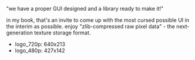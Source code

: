 "we have a proper GUI designed and a library ready to make it!"

in my book, that's an invite to come up with the most cursed possible UI in the interim as possible. enjoy "zlib-compressed raw pixel data" - the next-generation texture storage format.

- logo_720p: 640x213
- logo_480p: 427x142
